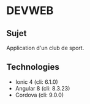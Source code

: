 <h1><strong>DEVWEB</strong></h1>

<h2>Sujet</h2>

<p>Application d'un club de sport.</p> 

<h2>Technologies</h2>

<ul> 
 <li>Ionic 4 (cli: 6.1.0)</li>
 <li>Angular 8 (cli: 8.3.23)</li>
 <li>Cordova (cli: 9.0.0)</li>
</ul>
